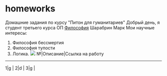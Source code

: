 # homeworks
Домашние задания по курсу "Питон для гуманитариев"
Добрый день, я студент третьего курса ОП [Философия](https://www.hse.ru/ba/phil/) Шарабрин Марк
Мои научные интересы: 
1. Философия бессмертия
2. Философия тупости
3. Логика.
![](http://3.bp.blogspot.com/-_DLc3qDxsNA/VenIznBsK7I/AAAAAAAAB0A/GHjI_97B364/s1600/TheFunk.jpg)
№|Описание|Ссылка на работу
---
1|g |
2|d |
3|g |

